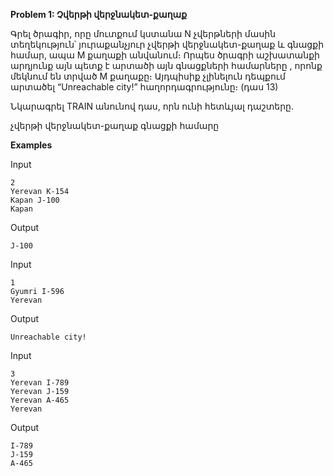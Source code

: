 **Problem 1: Չվերթի վերջնակետ-քաղաք**

Գրել ծրագիր, որը մուտքում կստանա N չվերթների մասին տեղեկություն՝ յուրաքանչյուր չվերթի վերջնակետ-քաղաք և գնացքի համար, ապա M քաղաքի անվանում։ Որպես ծրագրի աշխատանքի արդյունք այն պետք է արտածի այն գնացքների համարները , որոնք մեկնում են տրված M քաղաքը։ Այդպիսիք չլինելուն դեպքում արտածել “Unreachable city!” հաղորդագրությունը։ (դաս 13)

Նկարագրել TRAIN անունով դաս, որն ունի հետևյալ դաշտերը.

չվերթի վերջնակետ-քաղաք
գնացքի համարը

**Examples**

Input
```
2
Yerevan K-154
Kapan J-100
Kapan
```
Output
```
J-100
```
Input
```
1
Gyumri I-596
Yerevan
```
Output
```
Unreachable city!
```
Input
```
3
Yerevan I-789
Yerevan J-159
Yerevan A-465
Yerevan
```
Output
```
I-789
J-159
A-465
```

